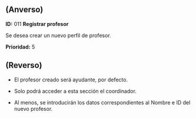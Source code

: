 ## (**Anverso**)

**ID:** 011 **Registrar profesor**

Se desea crear un nuevo perfil de profesor.

**Prioridad:** 5

## (**Reverso**)

+ El profesor creado será ayudante, por defecto.

+ Solo podrá acceder a esta sección el coordinador.

+ Al menos, se introducirán los datos correspondientes al Nombre e ID del nuevo profesor.
